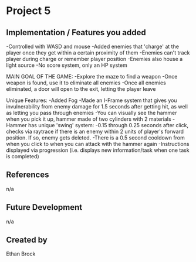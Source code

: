 # Project 5
## Implementation / Features you added
-Controlled with WASD and mouse
-Added enemies that 'charge' at the player once they get within a certain proximity of them
  -Enemies can't track player during charge or remember player position
  -Enemies also house a light source
-No score system, only an HP system

MAIN GOAL OF THE GAME:
  -Explore the maze to find a weapon
  -Once weapon is found, use it to eliminate all enemies
  -Once all enemies eliminated, a door will open to the exit, letting the player leave
  
Unique Features:
  -Added Fog
  -Made an I-Frame system that gives you invulnerability from enemy damage for 1.5 seconds after getting hit, as well as letting you pass through enemies
  -You can visually see the hammer when you pick it up, hammer made of two cylinders with 2 materials
  -Hammer has unique 'swing' system:
    -0.15 through 0.25 seconds after click, checks via raytrace if there is an enemy within 2 units of player's forward position. If so, enemy gets deleted.
    -There is a 0.5 second cooldown from when you click to when you can attack with the hammer again
  -Instructions displayed via progression (i.e. displays new information/task when one task is completed)

## References
n/a
## Future Development
n/a
## Created by
Ethan Brock
